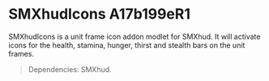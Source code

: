 # SMXhudIcons A17b199eR1

SMXhudIcons is a unit frame icon addon modlet for SMXhud. It will activate icons for the health, stamina, hunger, thirst and stealth bars on the unit frames.

> Dependencies: SMXhud.
